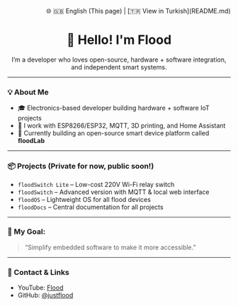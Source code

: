 <p align="right">
🌐 🇬🇧 English (This page) | [🇹🇷 View in Turkish](README.md)
</p>

<h1 align="center">👋 Hello! I'm Flood</h1>
<p align="center">I’m a developer who loves open-source, hardware + software integration, and independent smart systems.</p>

---

### 💡 About Me
- 🎓 Electronics-based developer building hardware + software IoT projects  
- 🔧 I work with ESP8266/ESP32, MQTT, 3D printing, and Home Assistant  
- 🚀 Currently building an open-source smart device platform called **floodLab**

---

### 📦 Projects (Private for now, public soon!)
- `floodSwitch Lite` – Low-cost 220V Wi-Fi relay switch  
- `floodSwitch` – Advanced version with MQTT & local web interface  
- `floodOS` – Lightweight OS for all flood devices  
- `floodDocs` – Central documentation for all projects

---

### 🎯 My Goal:
> “Simplify embedded software to make it more accessible.”

---

### 📲 Contact & Links
- YouTube: [Flood](https://www.youtube.com/@furkansel)  
- GitHub: [@justflood](https://github.com/justflood)
